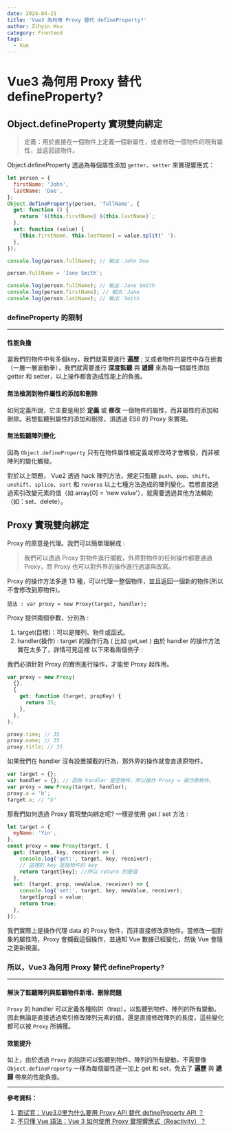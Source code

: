```yaml
---
date: 2024-04-21
title: 'Vue3 為何用 Proxy 替代 defineProperty?'
author: Zihyin Hsu
category: Frontend
tags:
  - Vue
---
```


# Vue3 為何用 Proxy 替代 defineProperty?

## Object.defineProperty 實現雙向綁定

> 定義：用於直接在一個物件上定義一個新屬性，或者修改一個物件的現有屬性，並返回該物件。

Object.defineProperty 透過為每個屬性添加 `getter`、`setter` 來實現響應式：

```js
let person = {
  firstName: 'John',
  lastName: 'Doe',
};
Object.defineProperty(person, 'fullName', {
  get: function () {
    return `${this.firstName} ${this.lastName}`;
  },
  set: function (value) {
    [this.firstName, this.lastName] = value.split(' ');
  },
});

console.log(person.fullName); // 輸出：John Doe

person.fullName = 'Jane Smith';

console.log(person.fullName); // 輸出：Jane Smith
console.log(person.firstName); // 輸出：Jane
console.log(person.lastName); // 輸出：Smith
```

### defineProperty 的限制

---

#### 性能負擔

當我們的物件中有多個key，我們就需要進行 **遍歷** ; 又或者物件的屬性中存在嵌套（一層一層波動拳），我們就需要進行 **深度監聽** 與 **遞歸** 來為每一個屬性添加 getter 和 setter，以上操作都會造成性能上的負擔。

#### 無法檢測到物件屬性的添加和刪除

如同定義所說，它主要是用於 **定義** 或 **修改** 一個物件的屬性，而非屬性的添加和刪除。若想監聽到屬性的添加和刪除，須透過 ES6 的 Proxy 來實現。

#### 無法監聽陣列變化

因為 `Object.defineProperty` 只有在物件屬性被定義或修改時才會觸發，而非被陣列的變化觸發。

對於以上問題， Vue2 透過 hack 陣列方法，規定只監聽 `push`、`pop`、`shift`、`unshift`、`splice`、`sort` 和 `reverse` 以上七種方法造成的陣列變化。若想直接透過索引改變元素的值（如 array[0] = 'new value'），就需要透過其他方法輔助（如：set、delete）。

## Proxy 實現雙向綁定

Proxy 的原意是代理。我們可以簡單理解成 :

> 我們可以透過 Proxy 對物件進行攔截，外界對物件的任何操作都要通過 Proxy，而 Proxy 也可以對外界的操作進行過濾與改寫。

Proxy 的操作方法多達 13 種，可以代理一整個物件，並且返回一個新的物件(所以不會修改到原物件)。

```
語法 : var proxy = new Proxy(target, handler);
```

Proxy 提供兩個參數，分別為 :

1. target(目標)：可以是陣列、物件或函式。
2. handler(操作) : target 的操作行為 ( 比如 get,set )
   由於 handler 的操作方法實在太多了，詳情可見這裡
   以下來看兩個例子 :

我們必須針對 Proxy 的實例進行操作，才能使 Proxy 起作用。

```js
var proxy = new Proxy(
  {},
  {
    get: function (target, propKey) {
      return 35;
    },
  },
);

proxy.time; // 35
proxy.name; // 35
proxy.title; // 35
```

如果我們在 handler 沒有設置攔截的行為，那外界的操作就會直達原物件。

```js
var target = {};
var handler = {}; // 因為 handler 是空物件，所以操作 Proxy = 操作原物件。
var proxy = new Proxy(target, handler);
proxy.a = 'b';
target.a; // "b"
```

那我們如何透過 Proxy 實現雙向綁定呢? 一樣是使用 get / set 方法 :

```js
let target = {
  myName: 'Yin',
};
const proxy = new Proxy(target, {
  get: (target, key, receiver) => {
    console.log('get:', target, key, receiver);
    // 這裡的 key 是指物件的 key
    return target[key]; //所以 return 的是值
  },
  set: (target, prop, newValue, receiver) => {
    console.log('set:', target, key, newValue, receiver);
    target[prop] = value;
    return true;
  },
});
```

我們實際上是操作代理 data 的 Proxy 物件，而非直接修改原物件。當修改一個對象的屬性時，Proxy 會攔截這個操作，並通知 Vue 數據已經變化，然後 Vue 會隨之更新視圖。

### 所以，Vue3 為何用 Proxy 替代 defineProperty?

---

#### 解決了監聽陣列與監聽物件新增、刪除問題

`Proxy` 的 handler 可以定義各種陷阱（trap），以監聽到物件、陣列的所有變動。因此無論是直接透過索引修改陣列元素的值，還是直接修改陣列的長度，這些變化都可以被 `Proxy` 所捕獲。

#### 效能提升

如上，由於透過 `Proxy` 的陷阱可以監聽到物件、陣列的所有變動，不需要像 `Object.defineProperty` 一樣為每個屬性逐一加上 get 和 set，免去了 **遍歷** 與 **遞歸** 帶來的性能負擔。

---

**參考資料：**

1. [面试官：Vue3.0里为什么要用 Proxy API 替代 defineProperty API ？](https://vue3js.cn/interview/vue3/proxy.html#%E4%B8%80%E3%80%81object-defineproperty)
2. [不只懂 Vue 語法：Vue 3 如何使用 Proxy 實現響應式（Reactivity）？](https://ithelp.ithome.com.tw/articles/10264271)
